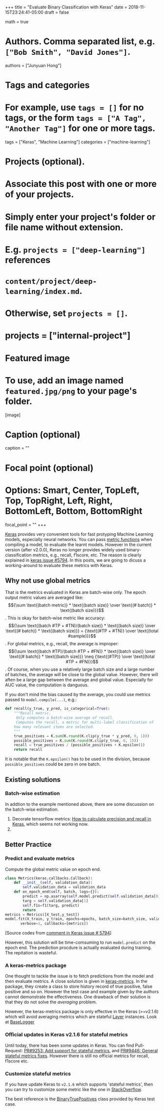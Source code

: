 +++
title = "Evaluate Binary Classification with Keras"
date = 2018-11-15T23:24:41-05:00
draft = false

math = true

# Authors. Comma separated list, e.g. `["Bob Smith", "David Jones"]`.
authors = ["Junyuan Hong"]

# Tags and categories
# For example, use `tags = []` for no tags, or the form `tags = ["A Tag", "Another Tag"]` for one or more tags.
tags = ["Keras", "Machine Learning"]
categories = ["machine-learning"]

# Projects (optional).
#   Associate this post with one or more of your projects.
#   Simply enter your project's folder or file name without extension.
#   E.g. `projects = ["deep-learning"]` references 
#   `content/project/deep-learning/index.md`.
#   Otherwise, set `projects = []`.
# projects = ["internal-project"]

# Featured image
# To use, add an image named `featured.jpg/png` to your page's folder. 
[image]
  # Caption (optional)
  caption = ""

  # Focal point (optional)
  # Options: Smart, Center, TopLeft, Top, TopRight, Left, Right, BottomLeft, Bottom, BottomRight
  focal_point = ""
+++

[Keras](keras.io) provides very convenient tools for fast protyping Machine Learning models, especially neural networks. You can pass [metric functions](https://keras.io/metrics/) when compiling a model, to evaluate the learnt models. However in the current version (after v2.0.0), Keras no longer provides widely used binary-classification metrics, e.g., recall, f1score, etc. The reason is clearly explained in [keras issue #5794](https://github.com/keras-team/keras/issues/5794#issuecomment-287641301). In this posts, we are going to dicuss a working-around to evaluate these metrics with Keras. 

<!--more--->

## Why not use global metrics 

That is the metrics evaluated in Keras are batch-wise only. The epoch output metric values are averaged like: $${\sum \text{(batch metric)} * \text{(batch size)} \over \text{(# batch)} * \text{(batch size)}}$$. This is okay for batch-wise metric like accuracy: $${\sum \text{(batch #TP + #TN)/(batch size)} * \text{(batch size)} \over \text{(# batch)} * \text{(batch size)}} = {\text{(#TP + #TN)} \over \text{(total #sample)}}$$. For global metrics, e.g., recall, the average is improper: $${\sum \text{(batch #TP)/(batch #TP + #FN)} * \text{(batch size)} \over \text{(# batch)} * \text{(batch size)}} \neq {\text{(#TP)} \over \text{(total #TP + #FN)}}$$. Of course, when you use a relatively large batch size and a large number of batches, the average will be close to the global value. However, there will aften be a large gap between the average and global value. Especially for AUC value, the computation is danguous.

If you don't mind the bias caused by the average, you could use metrics passed to `model.compile(...)`, e.g.:
```py
def recall(y_true, y_pred, is_categorical=True):
    """Recall metric.	
     Only computes a batch-wise average of recall.	
     Computes the recall, a metric for multi-label classification of	
    how many relevant items are selected.	
    """
    true_positives = K.sum(K.round(K.clip(y_true * y_pred, 0, 1)))
    possible_positives = K.sum(K.round(K.clip(y_true, 0, 1)))
    recall = true_positives / (possible_positives + K.epsilon())
    return recall
```
It is notable that the `K.epsilon()` has to be used in the division, because `possible_positives` could be zero in one batch.

## Existing solutions

### Batch-wise estimation

In addtion to the example mentioned above, there are some discussion on the batch-wise estimation.

1. Decorate tensorflow metrics: [How to calculate precision and recall in Keras](https://stackoverflow.com/a/50566908/3503604), which seems not working now.
2. 

## Better Practice

### Predict and evaluate metrics

Compute the global metric value on epoch end.
```py
class Metrics(keras.callbacks.Callback):
    def __init__(self, validation_data):
        self.validation_data = validation_data
    def on_epoch_end(self, batch, logs={}):
        predict = np.asarray(self.model.predict(self.validation_data[0]))
        targ = self.validation_data[1]
        self.f1s=f1(targ, predict)
        return
metrics = Metrics([X_test,y_test])
model.fit(X_train, y_train, epochs=epochs, batch_size=batch_size, validation_data=[X_test,y_test], 
       verbose=1, callbacks=[metrics])
```
[Source codes from [comment in Keras issue # 5794](https://github.com/keras-team/keras/issues/5794#issuecomment-303683985)]

However, this solution will be time-comsuming to run `model.predict` on the epoch end. The prediction procdure is actually evaluated during training. The repitation is wasteful.

### A keras-metrics package

One thought to tackle the issue is to fetch predictions from the model and then evaluate metrics. A close solution is given in [keras-metrics](https://github.com/netrack/keras-metrics). In the package, they create a class to store history record of true positive, false positive and so on. However the test case and example given by the authors cannot demonstrate the effectiveness. One drawback of their solution is that they do not solve the *averaging* problem. 

However, the keras-metrics package is only effective in the Keras (>=v2.1.6) which will avoid averaging metrics which are stateful [Layer](https://github.com/keras-team/keras/blob/75a35032e194a2d065b0071a9e786adf6cee83ea/keras/engine/base_layer.py#L22) instances. Look at [BaseLogger](https://github.com/keras-team/keras/blob/75a35032e194a2d065b0071a9e786adf6cee83ea/keras/callbacks.py#L204)

### Official updates in Keras v2.1.6 for stateful metrics

Until today, there has been some updates in Keras. You can find Pull-Request: [PR#9253: Add support for stateful metrics.](https://github.com/keras-team/keras/pull/9253) and [PR#9446: General stateful metrics fixes](https://github.com/keras-team/keras/pull/9446).
However there is still no official metrics for recall, f1score etc.

### Customize stateful metrics

If you have update Keras to `v2.1.6` which supports 'stateful metrics', then you can try to customize some metric like the one in [StackOverflow](https://stackoverflow.com/a/51412555/3503604).

The best reference is the [BinaryTruePositives](https://github.com/keras-team/keras/blob/75a35032e194a2d065b0071a9e786adf6cee83ea/tests/keras/metrics_test.py#L127) class provided by Keras test case.
